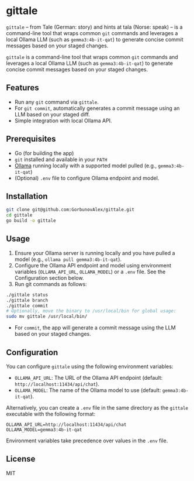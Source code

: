 # gittale

`gittale` – from Tale (German: story) and hints at tala (Norse: speak) – is a command-line tool that wraps common `git` commands and leverages a local Ollama LLM (such as `gemma3:4b-it-qat`) to generate concise commit messages based on your staged changes.

`gittale` is a command-line tool that wraps common `git` commands and leverages a local Ollama LLM (such as `gemma3:4b-it-qat`) to generate concise commit messages based on your staged changes.

## Features

- Run any `git` command via `gittale`.
- For `git commit`, automatically generates a commit message using an LLM based on your staged diff.
- Simple integration with local Ollama API.

## Prerequisites

- Go (for building the app)
- `git` installed and available in your `PATH`
- [Ollama](https://ollama.com/) running locally with a supported model pulled (e.g., `gemma3:4b-it-qat`)
- (Optional) `.env` file to configure Ollama endpoint and model.

## Installation

```sh
git clone git@github.com:GorbunovAlex/gittale.git
cd gittale
go build -o gittale
```

## Usage

1. Ensure your Ollama server is running locally and you have pulled a model (e.g., `ollama pull gemma3:4b-it-qat`).
2. Configure the Ollama API endpoint and model using environment variables (`OLLAMA_API_URL`, `OLLAMA_MODEL`) or a `.env` file. See the Configuration section below.
3. Run git commands as follows:

```sh
./gittale status
./gittale branch
./gittale commit
# Optionally, move the binary to /usr/local/bin for global usage:
sudo mv gittale /usr/local/bin/
```

- For `commit`, the app will generate a commit message using the LLM based on your staged changes.

## Configuration

You can configure `gittale` using the following environment variables:

- `OLLAMA_API_URL`: The URL of the Ollama API endpoint (default: `http://localhost:11434/api/chat`).
- `OLLAMA_MODEL`: The name of the Ollama model to use (default: `gemma3:4b-it-qat`).

Alternatively, you can create a `.env` file in the same directory as the `gittale` executable with the following format:

```dotenv
OLLAMA_API_URL=http://localhost:11434/api/chat
OLLAMA_MODEL=gemma3:4b-it-qat
```

Environment variables take precedence over values in the `.env` file.

## License

MIT
